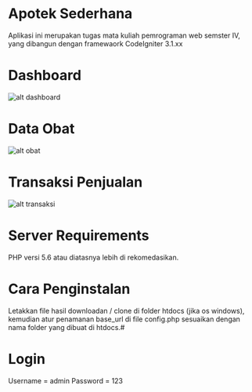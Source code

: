 # Apotek Sederhana

Aplikasi ini merupakan tugas mata kuliah pemrograman web semster IV, yang dibangun dengan framewaork CodeIgniter 3.1.xx

# Dashboard

![alt dashboard](https://i.ibb.co/pdWVYQb/das.png)

# Data Obat

![alt obat](https://i.ibb.co/tHmMV3v/ob.png)

# Transaksi Penjualan

![alt transaksi](https://i.ibb.co/bFyC9p4/tr.png)

# Server Requirements

PHP versi 5.6 atau diatasnya lebih di rekomedasikan.

# Cara Penginstalan

Letakkan file hasil downloadan / clone di folder htdocs (jika os windows), kemudian atur penamanan base_url di file config.php sesuaikan dengan nama folder yang dibuat di htdocs.#

# Login

Username = admin
Password = 123